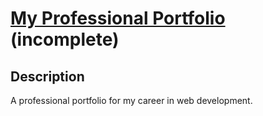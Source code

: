 # [My Professional Portfolio](https://aliya-gamez.github.io) (incomplete)

## Description

A professional portfolio for my career in web development.
